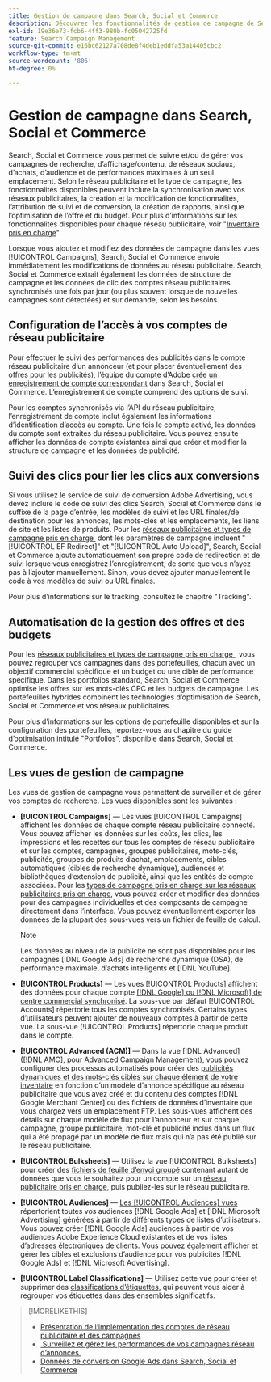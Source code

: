 ```yaml
---
title: Gestion de campagne dans Search, Social et Commerce
description: Découvrez les fonctionnalités de gestion de campagne de Search, Social et Commerce.
exl-id: 19e36e73-fcb6-4ff3-980b-fc05042725fd
feature: Search Campaign Management
source-git-commit: e16bc62127a708de8f4deb1eddfa53a14405cbc2
workflow-type: tm+mt
source-wordcount: '806'
ht-degree: 0%

---
```


# Gestion de campagne dans Search, Social et Commerce

Search, Social et Commerce vous permet de suivre et/ou de gérer vos campagnes de recherche, d’affichage/contenu, de réseaux sociaux, d’achats, d’audience et de performances maximales à un seul emplacement. Selon le réseau publicitaire et le type de campagne, les fonctionnalités disponibles peuvent inclure la synchronisation avec vos réseaux publicitaires, la création et la modification de fonctionnalités, l’attribution de suivi et de conversion, la création de rapports, ainsi que l’optimisation de l’offre et du budget. Pour plus d’informations sur les fonctionnalités disponibles pour chaque réseau publicitaire, voir &quot;[Inventaire pris en charge](/help/search-social-commerce/introduction/supported-inventory.md)&quot;.

Lorsque vous ajoutez et modifiez des données de campagne dans les vues [!UICONTROL Campaigns], Search, Social et Commerce envoie immédiatement les modifications de données au réseau publicitaire. Search, Social et Commerce extrait également les données de structure de campagne et les données de clic des comptes réseau publicitaires synchronisés une fois par jour (ou plus souvent lorsque de nouvelles campagnes sont détectées) et sur demande, selon les besoins.

## Configuration de l’accès à vos comptes de réseau publicitaire

Pour effectuer le suivi des performances des publicités dans le compte réseau publicitaire d’un annonceur (et pour placer éventuellement des offres pour les publicités), l’équipe du compte d’Adobe [&#x200B; crée un enregistrement de compte correspondant](/help/search-social-commerce/campaign-management/accounts/ad-network-account-manage.md) dans Search, Social et Commerce. L’enregistrement de compte comprend des options de suivi.

Pour les comptes synchronisés via l’API du réseau publicitaire, l’enregistrement de compte inclut également les informations d’identification d’accès au compte. Une fois le compte activé, les données du compte sont extraites du réseau publicitaire. Vous pouvez ensuite afficher les données de compte existantes ainsi que créer et modifier la structure de campagne et les données de publicité.

## Suivi des clics pour lier les clics aux conversions

Si vous utilisez le service de suivi de conversion Adobe Advertising, vous devez inclure le code de suivi des clics Search, Social et Commerce dans le suffixe de la page d’entrée, les modèles de suivi et les URL finales/de destination pour les annonces, les mots-clés et les emplacements, les liens de site et les listes de produits. Pour les [&#x200B; réseaux publicitaires et types de campagne pris en charge &#x200B;](/help/search-social-commerce/introduction/supported-inventory.md) dont les paramètres de campagne incluent &quot;[!UICONTROL EF Redirect]&quot; et &quot;[!UICONTROL Auto Upload]&quot;, Search, Social et Commerce ajoute automatiquement son propre code de redirection et de suivi lorsque vous enregistrez l’enregistrement, de sorte que vous n’ayez pas à l’ajouter manuellement. Sinon, vous devez ajouter manuellement le code à vos modèles de suivi ou URL finales.

Pour plus d’informations sur le tracking, consultez le chapitre &quot;Tracking&quot;.

## Automatisation de la gestion des offres et des budgets

Pour les [&#x200B; réseaux publicitaires et types de campagne pris en charge &#x200B;](/help/search-social-commerce/introduction/supported-inventory.md), vous pouvez regrouper vos campagnes dans des portefeuilles, chacun avec un objectif commercial spécifique et un budget ou une cible de performance spécifique. Dans les portfolios standard, Search, Social et Commerce optimise les offres sur les mots-clés CPC et les budgets de campagne. Les portefeuilles hybrides combinent les technologies d’optimisation de Search, Social et Commerce et vos réseaux publicitaires.

Pour plus d’informations sur les options de portefeuille disponibles et sur la configuration des portefeuilles, reportez-vous au chapitre du guide d’optimisation intitulé &quot;Portfolios&quot;, disponible dans Search, Social et Commerce.<!-- verify convention for referencing Optimization Guide here -->

## Les vues de gestion de campagne

Les vues de gestion de campagne vous permettent de surveiller et de gérer vos comptes de recherche. Les vues disponibles sont les suivantes :

* **[!UICONTROL Campaigns]** — Les vues [!UICONTROL Campaigns] affichent les données de chaque compte réseau publicitaire connecté. Vous pouvez afficher les données sur les coûts, les clics, les impressions et les recettes sur tous les comptes de réseau publicitaire et sur les comptes, campagnes, groupes publicitaires, mots-clés, publicités, groupes de produits d’achat, emplacements, cibles automatiques (cibles de recherche dynamique), audiences et bibliothèques d’extension de publicité, ainsi que les entités de compte associées. Pour les [types de campagne pris en charge sur les réseaux publicitaires pris en charge](/help/search-social-commerce/introduction/supported-inventory.md), vous pouvez créer et modifier des données pour des campagnes individuelles et des composants de campagne directement dans l’interface. Vous pouvez éventuellement exporter les données de la plupart des sous-vues vers un fichier de feuille de calcul.

  >[!NOTE]
  >
  >Les données au niveau de la publicité ne sont pas disponibles pour les campagnes [!DNL Google Ads] de recherche dynamique (DSA), de performance maximale, d’achats intelligents et [!DNL YouTube].

* **[!UICONTROL Products]** — Les vues [!UICONTROL Products] affichent des données pour chaque compte [[!DNL Google] ou [!DNL Microsoft] de centre commercial synchronisé](/help/search-social-commerce/campaign-management/accounts/merchant-account-manage.md). La sous-vue par défaut [!UICONTROL Accounts] répertorie tous les comptes synchronisés. Certains types d’utilisateurs peuvent ajouter de nouveaux comptes à partir de cette vue. La sous-vue [!UICONTROL Products] répertorie chaque produit dans le compte.

* **[!UICONTROL Advanced (ACM)]** — Dans la vue [!DNL Advanced] ([!DNL AMC], pour Advanced Campaign Management), vous pouvez configurer des processus automatisés pour créer des [publicités dynamiques et des mots-clés ciblés sur chaque élément de votre inventaire](/help/search-social-commerce/campaign-management/inventory-feeds/inventory-feeds-about.md) en fonction d’un modèle d’annonce spécifique au réseau publicitaire que vous avez créé et du contenu des comptes [!DNL Google Merchant Center] ou des fichiers de données d’inventaire que vous chargez vers un emplacement FTP. Les sous-vues affichent des détails sur chaque modèle de flux pour l’annonceur et sur chaque campagne, groupe publicitaire, mot-clé et publicité inclus dans un flux qui a été propagé par un modèle de flux mais qui n’a pas été publié sur le réseau publicitaire.

* **[!UICONTROL Bulksheets]** — Utilisez la vue [!UICONTROL Bulksheets] pour créer des [fichiers de feuille d’envoi groupé](/help/search-social-commerce/campaign-management/bulksheets/bulksheet-about.md) contenant autant de données que vous le souhaitez pour un compte sur un [réseau publicitaire pris en charge](/help/search-social-commerce/introduction/supported-inventory.md), puis publiez-les sur le réseau publicitaire.

* **[!UICONTROL Audiences]** — [Les [!UICONTROL Audiences] vues](/help/search-social-commerce/campaign-management/campaigns/audience-about.md) répertorient toutes vos audiences [!DNL Google Ads] et [!DNL Microsoft Advertising] générées à partir de différents types de listes d’utilisateurs. Vous pouvez créer [!DNL Google Ads] audiences à partir de vos audiences Adobe Experience Cloud existantes et de vos listes d’adresses électroniques de clients. Vous pouvez également afficher et gérer les cibles et exclusions d’audience pour vos publicités [!DNL Google Ads] et [!DNL Microsoft Advertising].

* **[!UICONTROL Label Classifications]** — Utilisez cette vue pour créer et supprimer des [classifications d’étiquettes](/help/search-social-commerce/campaign-management/label-classifications/classification-about.md), qui peuvent vous aider à regrouper vos étiquettes dans des ensembles significatifs.

>[!MORELIKETHIS]
>
>* [Présentation de l’implémentation des comptes de réseau publicitaire et des campagnes](campaign-implemention-overview.md)
>* [&#x200B; Surveillez et gérez les performances de vos campagnes réseau d’annonces &#x200B;](monitor-performance-campaigns.md)
>* [Données de conversion Google Ads dans Search, Social et Commerce](google-conversion-data.md)

